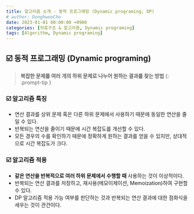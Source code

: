 ```yaml
---
title: 알고리즘 소개 - 동적 프로그래밍 (Dynamic programing, DP)
# author: DonghwooCho
date: 2023-01-01 00:00:00 +0900
categories: [자료구조 & 알고리즘, Dynamic programing]
tags: [Algorithm, Dynamic programing]
---
```


<h2>☑️ 동적 프로그래밍 (Dynamic programing)</h2>

> <b>복잡한 문제를 여러 개의 하위 문제로 나누어 원하는 결과를 찾는 방법</b>
{: .prompt-tip }

<h3>☑️ 알고리즘 특징</h3>
<ul>
    <li>연산 결과를 상위 문제 혹은 다른 하위 문제에서 사용하기 때문에 동일한 연산을 줄일 수 있다.</li>
    <li>반복되는 연산을 줄이기 때문에 시간 복잡도를 개선할 수 있다.</li>
    <li>모든 경우의 수를 확인하기 때문에 정확하게 원하는 결과를 얻을 수 있지만, 상대적으로 시간 복잡도가 크다. </li>
</ul>

<h3>☑️ 알고리즘 적용</h3>
<ul>
    <li><b>같은 연산을 반복적으로 여러 하위 문제에서 수행할 때</b> 사용하는 것이 이상적이다.</li>
    <li>반복되는 연산 결과를 저장하고, 재사용(메모이제이션, Memoization)하여 구현할 수 있다.</li>
    <li>DP 알고리즘 적용 가능 여부를 판단하는 것과 반복되는 연산 결과에 대한 점화식을 세우는 것이 관건이다.</li>
</ul>